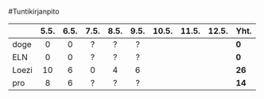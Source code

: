 #Tuntikirjanpito

|         |  5.5. |  6.5. |  7.5. |  8.5. |  9.5. | 10.5. | 11.5. | 12.5. | Yht.     |
| ------- | :---: | :---: | :---: | :---: | :---: | :---: | :---: | :---: | -------- |
| doge    |   0   |   0   |   ?   |   ?   |   ?   |       |       |       | **0**    |
| ELN     |   0   |   0   |   ?   |   ?   |   ?   |       |       |       | **0**    |
| Loezi   |   10  |   6   |   0   |   4   |   6   |       |       |       | **26**   |
| pro     |   8   |   6   |   ?   |   ?   |   ?   |       |       |       | **14**   |
